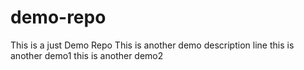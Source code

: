 # demo-repo
This is a just Demo Repo
This is another demo description line
this is another demo1
this is another demo2
